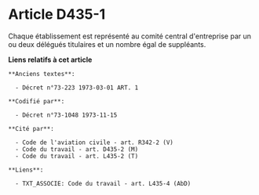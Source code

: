 # Article D435-1

Chaque établissement est représenté au comité central d'entreprise par un ou deux délégués titulaires et un nombre égal de
suppléants.

**Liens relatifs à cet article**

	**Anciens textes**:

	  - Décret n°73-223 1973-03-01 ART. 1

	**Codifié par**:

	  - Décret n°73-1048 1973-11-15

	**Cité par**:

	  - Code de l'aviation civile - art. R342-2 (V)
	  - Code du travail - art. D435-2 (M)
	  - Code du travail - art. L435-2 (T)

	**Liens**:

	  - TXT_ASSOCIE: Code du travail - art. L435-4 (AbD)
